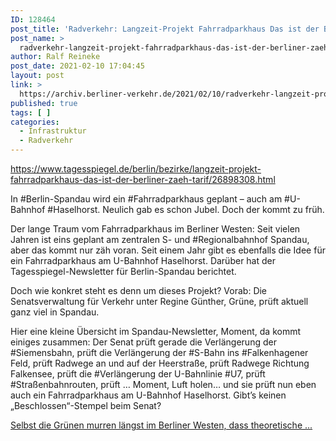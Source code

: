 ```yaml
---
ID: 128464
post_title: 'Radverkehr: Langzeit-Projekt Fahrradparkhaus Das ist der Berliner Zäh-Tarif, aus Der Tagesspiegel'
post_name: >
  radverkehr-langzeit-projekt-fahrradparkhaus-das-ist-der-berliner-zaeh-tarif-aus-der-tagesspiegel
author: Ralf Reineke
post_date: 2021-02-10 17:04:45
layout: post
link: >
  https://archiv.berliner-verkehr.de/2021/02/10/radverkehr-langzeit-projekt-fahrradparkhaus-das-ist-der-berliner-zaeh-tarif-aus-der-tagesspiegel/
published: true
tags: [ ]
categories:
  - Infrastruktur
  - Radverkehr
---
```

https://www.tagesspiegel.de/berlin/bezirke/langzeit-projekt-fahrradparkhaus-das-ist-der-berliner-zaeh-tarif/26898308.html

In #Berlin-Spandau wird ein #Fahrradparkhaus geplant – auch am #U-Bahnhof #Haselhorst. Neulich gab es schon Jubel. Doch der kommt zu früh.

Der lange Traum vom Fahrradparkhaus im Berliner Westen: Seit vielen Jahren ist eins geplant am zentralen S- und #Regionalbahnhof Spandau, aber das kommt nur zäh voran. Seit einem Jahr gibt es ebenfalls die Idee für ein Fahrradparkhaus am U-Bahnhof Haselhorst. Darüber hat der Tagesspiegel-Newsletter für Berlin-Spandau berichtet.

Doch wie konkret steht es denn um dieses Projekt? Vorab: Die Senatsverwaltung für Verkehr unter Regine Günther, Grüne, prüft aktuell ganz viel in Spandau.

Hier eine kleine Übersicht im Spandau-Newsletter, Moment, da kommt einiges zusammen: Der Senat prüft gerade die Verlängerung der #Siemensbahn, prüft die Verlängerung der #S-Bahn ins #Falkenhagener Feld, prüft Radwege an und auf der Heerstraße, prüft Radwege Richtung Falkensee, prüft die #Verlängerung der U-Bahnlinie #U7, prüft #Straßenbahnrouten, prüft … Moment, Luft holen… und sie prüft nun eben auch ein Fahrradparkhaus am U-Bahnhof Haselhorst. Gibt’s keinen „Beschlossen“-Stempel beim Senat?

<a href="https://www.tagesspiegel.de/berlin/bezirke/langzeit-projekt-fahrradparkhaus-das-ist-der-berliner-zaeh-tarif/26898308.html">Selbst die Grünen murren längst im Berliner Westen, dass theoretische ...</a>